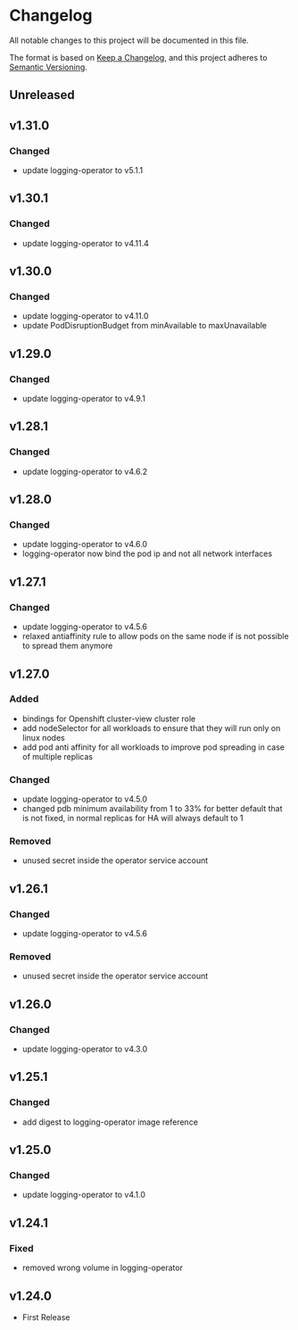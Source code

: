 # Changelog

All notable changes to this project will be documented in this file.

The format is based on [Keep a Changelog](https://keepachangelog.com/en/1.0.0/),
and this project adheres to [Semantic Versioning](https://semver.org/spec/v2.0.0.html).

## Unreleased

## v1.31.0

### Changed

- update logging-operator to v5.1.1

## v1.30.1

### Changed

- update logging-operator to v4.11.4

## v1.30.0

### Changed

- update logging-operator to v4.11.0
- update PodDisruptionBudget from minAvailable to maxUnavailable

## v1.29.0

### Changed

- update logging-operator to v4.9.1

## v1.28.1

### Changed

- update logging-operator to v4.6.2

## v1.28.0

### Changed

- update logging-operator to v4.6.0
- logging-operator now bind the pod ip and not all network interfaces

## v1.27.1

### Changed

- update logging-operator to v4.5.6
- relaxed antiaffinity rule to allow pods on the same node if is not possible to spread them anymore

## v1.27.0

### Added

- bindings for Openshift cluster-view cluster role
- add nodeSelector for all workloads to ensure that they will run only on linux nodes
- add pod anti affinity for all workloads to improve pod spreading in case of multiple replicas

### Changed

- update logging-operator to v4.5.0
- changed pdb minimum availability from 1 to 33% for better default that is not fixed, in normal replicas for HA will
	always default to 1

### Removed

- unused secret inside the operator service account

## v1.26.1

### Changed

- update logging-operator to v4.5.6

### Removed

- unused secret inside the operator service account

## v1.26.0

### Changed

- update logging-operator to v4.3.0

## v1.25.1

### Changed

- add digest to logging-operator image reference

## v1.25.0

### Changed

- update logging-operator to v4.1.0

## v1.24.1

### Fixed

- removed wrong volume in logging-operator

## v1.24.0

- First Release
